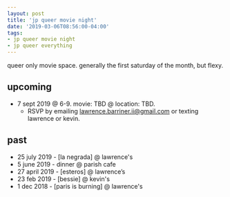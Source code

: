 ```yaml
---
layout: post
title: 'jp queer movie night'
date: '2019-03-06T08:56:00-04:00'
tags:
- jp queer movie night
- jp queer everything
--- 
```


queer only movie space. generally the first saturday of the month, but flexy.

## upcoming
* 7 sept 2019 @ 6-9. movie: TBD @ location: TBD.
    - RSVP by emailing lawrence.barriner.ii@gmail.com or texting lawrence or kevin.

## past 

* 25 july 2019 - [la negrada] @ lawrence's
* 5 june 2019 - dinner @ parish cafe
* 27 april 2019 - [esteros] @ lawrence’s
* 23 feb 2019 - [bessie] @ kevin's
* 1 dec 2018 - [paris is burning] @ lawrence's

<!-- hyperlink bank -->


<!-- &#042; = asterisk -->
<!-- &#039; = single quote '-->

